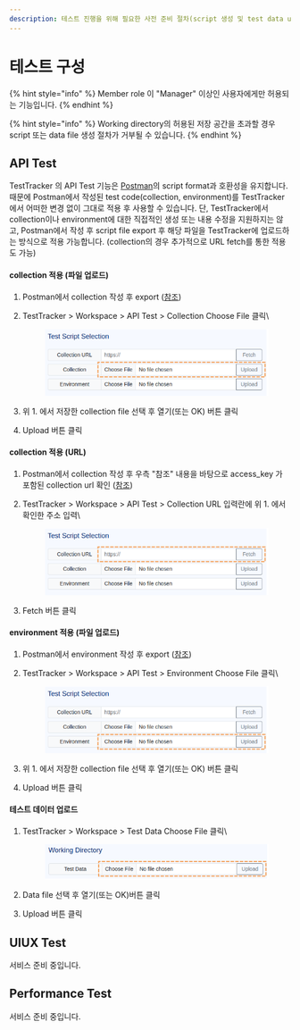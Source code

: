 ```yaml
---
description: 테스트 진행을 위해 필요한 사전 준비 절차(script 생성 및 test data upload)를 설명합니다.
---
```


# 테스트 구성

{% hint style="info" %}
Member role 이 "Manager" 이상인 사용자에게만 허용되는 기능입니다.
{% endhint %}

{% hint style="info" %}
Working directory의 허용된 저장 공간을 초과할 경우 script 또는 data file 생성 절차가 거부될 수 있습니다.
{% endhint %}

## API Test

TestTracker 의 API Test 기능은 [Postman](https://www.postman.com/)의 script format과 호환성을 유지합니다. 때문에 Postman에서 작성된 test code(collection, environment)를 TestTracker에서 어떠한 변경 없이 그대로 적용 후 사용할 수 있습니다. 단, TestTracker에서 collection이나 environment에 대한 직접적인 생성 또는 내용 수정을 지원하지는 않고, Postman에서 작성 후 script file export 후 해당 파일을 TestTracker에 업로드하는 방식으로 적용 가능합니다. (collection의 경우 추가적으로 URL fetch를 통한 적용도 가능)

#### collection 적용 (파일 업로드)

1. Postman에서 collection 작성 후 export ([참조](https://learning.postman.com/docs/getting-started/importing-and-exporting/exporting-data/#export-collections))
2.  TestTracker > Workspace > API Test > Collection Choose File 클릭\


    <div align="left">

    <figure><img src="../.gitbook/assets/image.png" alt=""><figcaption></figcaption></figure>

    </div>
3. 위 1. 에서 저장한 collection file 선택 후 열기(또는  OK) 버튼 클릭&#x20;
4. Upload 버튼 클릭

#### collection 적용 (URL)

1. Postman에서 collection 작성 후 우측 "참조" 내용을 바탕으로 access\_key 가 포함된 collection url 확인   ([참조](https://learning.postman.com/docs/collaborating-in-postman/sharing/#sharing-using-the-postman-api))
2.  TestTracker > Workspace > API Test > Collection URL 입력란에 위 1. 에서 확인한 주소 입력\


    <div align="left">

    <figure><img src="../.gitbook/assets/image (18).png" alt=""><figcaption></figcaption></figure>

    </div>
3. Fetch 버튼 클릭

#### environment 적용 (파일 업로드)

1. Postman에서 environment 작성 후 export ([참조](https://learning.postman.com/docs/getting-started/importing-and-exporting/exporting-data/#export-environments))
2.  TestTracker > Workspace > API Test > Environment Choose File 클릭\


    <div align="left">

    <figure><img src="../.gitbook/assets/image (19).png" alt=""><figcaption></figcaption></figure>

    </div>
3. 위 1. 에서 저장한 collection file 선택 후 열기(또는  OK) 버튼 클릭
4. Upload 버튼 클릭

#### 테스트 데이터  업로드

1.  TestTracker > Workspace > Test Data Choose File 클릭\


    <div align="left">

    <figure><img src="../.gitbook/assets/image (20).png" alt=""><figcaption></figcaption></figure>

    </div>
2. Data file 선택 후 열기(또는  OK)버튼 클릭
3. Upload 버튼 클릭

## UIUX Test

서비스 준비 중입니다.



## Performance Test

서비스 준비 중입니다.

